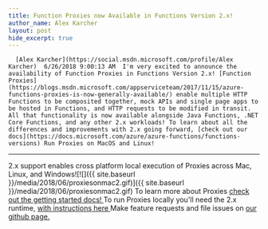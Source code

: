 ```yaml
---
title: Function Proxies now Available in Functions Version 2.x!
author_name: Alex Karcher
layout: post
hide_excerpt: true
---
```

      [Alex Karcher](https://social.msdn.microsoft.com/profile/Alex Karcher)  6/26/2018 9:00:13 AM  I'm very excited to announce the availability of Function Proxies in Functions Version 2.x! [Function Proxies](https://blogs.msdn.microsoft.com/appserviceteam/2017/11/15/azure-functions-proxies-is-now-generally-available/) enable multiple HTTP Functions to be composited together, mock APIs and single page apps to be hosted in Functions, and HTTP requests to be modified in transit. All that functionality is now available alongside Java Functions, .NET Core Functions, and any other 2.x workloads! To learn about all the differences and improvements with 2.x going forward, [check out our docs](https://docs.microsoft.com/azure/azure-functions/functions-versions) Run Proxies on MacOS and Linux!
-------------------------------

 2.x support enables cross platform local execution of Proxies across Mac, Linux, and Windows![![]({{ site.baseurl }}/media/2018/06/proxiesonmac2.gif)]({{ site.baseurl }}/media/2018/06/proxiesonmac2.gif) To learn more about Proxies [check out the getting started docs! ](https://docs.microsoft.com/azure/azure-functions/functions-proxies)To run Proxies locally you'll need the 2.x runtime, [with instructions here ](https://github.com/Azure/azure-functions-core-tools)Make feature requests and file issues on [our github page.](https://github.com/Azure/azure-functions-host/issues?q=is%3Aopen+is%3Aissue+label%3Afeature%3AProxies)      